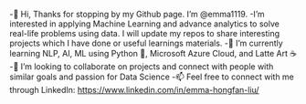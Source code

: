 -👋 Hi, Thanks for stopping by my Github page. I’m @emma1119.
-I’m interested in applying Machine Learning and advance analytics to solve real-life problems using data. I will update my repos to share interesting projects which I have done or useful learnings materials.
-🌱 I’m currently learning NLP, AI, ML using Python 📘, Microsoft Azure Cloud, and Latte Art ☕
-💞️ I’m looking to collaborate on projects and connect with people with similar goals and passion for Data Science
-📫 Feel free to connect with me through LinkedIn: https://www.linkedin.com/in/emma-hongfan-liu/


<!---
emma1119/emma1119 is a ✨ special ✨ repository because its `README.md` (this file) appears on your GitHub profile.
You can click the Preview link to take a look at your changes.
--->
